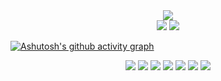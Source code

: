 

<div align="center">
  <a href="https://github.com/Paivaas">
    <img src="https://github-readme-streak-stats.herokuapp.com?user=Paivaas&theme=ambient_gradient&hide_border=true&exclude_days=Sun" />
  </a>
 
</div>

<div align="center">
    <img src="http://github-profile-summary-cards.vercel.app/api/cards/most-commit-language?username=Paivaas&theme=onmi" />
   <a href="https://github.com/Paivaas">
    <img src="http://github-profile-summary-cards.vercel.app/api/cards/stats?username=Paivaas&theme=transparent" />
  </a>
</div>


[![Ashutosh's github activity graph](https://github-readme-activity-graph.vercel.app/graph?username=Paivaas&bg_color=00340&color=0579C3&line=0579C3&point=0579C3b&area=true&hide_border=true)](https://github.com/ashutosh00710/github-readme-activity-graph)


<div align="center">
  <img src="https://img.shields.io/badge/HTML-0579C3?style=for-the-badge&logo=html5&logoColor=white">
  <img src="https://img.shields.io/badge/CSS-0579C3?&style=for-the-badge&logo=css3&logoColor=white">
  <img src="https://img.shields.io/badge/JavaScript-0579C3?style=for-the-badge&logo=javascript&logoColor=white">
  <img src="https://img.shields.io/badge/Java-0579C3?style=for-the-badge&logo=java&logoColor=white">
  <img src="https://img.shields.io/badge/MySQL-0579C3?style=for-the-badge&logo=mysql&logoColor=white">
  <img src="https://img.shields.io/badge/Amazon_AWS-0579C3?style=for-the-badge&logo=amazon-aws&logoColor=white">
  <img src="https://img.shields.io/badge/Microsoft_Azure-0579C3?style=for-the-badge&logo=microsoft-azure&logoColor=white">
</div>



